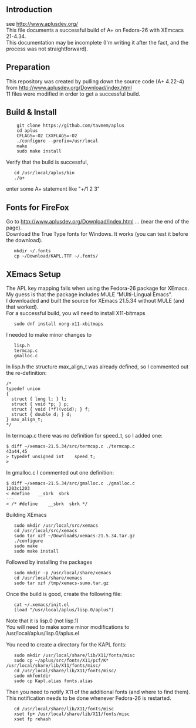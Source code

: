
## Introduction
   see http://www.aplusdev.org/  
   This file documents a successful build of A+ on Fedora-26 with XEmcacs 21-4.34.  
   This documentation may be incomplete (I'm writing it after the fact, and the process was not straightforward).

## Preparation
   This repository was created by pulling down the source code (A+ 4.22-4) from  http://www.aplusdev.org/Download/index.html  
   11 files were modified in order to get a successful build.

## Build & Install 
```
    git clone https://github.com/tavmem/aplus
    cd aplus
    CFLAGS=-O2 CXXFLAGS=-O2
    ./configure --prefix=/usr/local
    make
    sudo make install
```
   Verify that the build is successful,
```
   cd /usr/local/aplus/bin
   ./a+
```
   enter some A+ statement like "+/1 2 3"


## Fonts for FireFox
   Go to  http://www.aplusdev.org/Download/index.html   ...  (near the end of the page).   
   Download the True Type fonts for Windows.  It works (you can test it before the download).
```
   mkdir ~/.fonts
   cp ~/Download/KAPL.TTF ~/.fonts/   
```

## XEmacs Setup
   The APL key mapping fails when using the Fedora-26 package for XEmacs.  
   My guess is that the package includes MULE “MUlti-Lingual Emacs”.  
   I downloaded and built the source for XEmacs 21.5.34 without MULE (and that worked).  
   For a successful build, you wll need to install X11-bitmaps
```
   sudo dnf install xorg-x11-xbitmaps
```
   I needed to make minor changes to
```
   lisp.h
   termcap.c
   gmalloc.c
```
   In lisp.h the structure max_align_t was already defined, so I commented out the re-definition: 
```
/*
typedef union
{
  struct { long l; } l;
  struct { void *p; } p;
  struct { void (*f)(void); } f;
  struct { double d; } d;
} max_align_t;
*/

```
   In termcap.c there was no definition for speed_t, so I added one:
```
$ diff ~/xemacs-21.5.34/src/termcap.c ./termcap.c
43a44,45
> typedef unsigned int    speed_t;
> 
```
   In gmalloc.c I commented out one definition:
```
$ diff ~/xemacs-21.5.34/src/gmalloc.c ./gmalloc.c
1203c1203
< #define	__sbrk	sbrk
---
> /* #define	__sbrk	sbrk */
``` 
   Building XEmacs
```
   sudo mkdir /usr/local/src/xemacs
   cd /usr/local/src/xemacs  
   sudo tar xzf ~/Downloads/xemacs-21.5.34.tar.gz
   ./configure 
   sudo make  
   sudo make install
```
   Followed by installing the packages
```
   sudo mkdir -p /usr/local/share/xemacs
   cd /usr/local/share/xemacs
   sudo tar xzf /tmp/xemacs-sumo.tar.gz
```
   Once the build is good, create the following file:
```
   cat ~/.xemacs/init.el
   (load "/usr/local/aplus/lisp.0/aplus")
```
   Note that it is lisp.0 (not lisp.1)  
   You will need to make some minor modifications to  
   /usr/local/aplus/lisp.0/aplus.el  

   You need to create a directory for the KAPL fonts:
```
   sudo mkdir /usr/local/share/lib/X11/fonts/misc
   sudo cp ~/aplus/src/fonts/X11/pcf/K* /usr/local/share/lib/X11/fonts/misc/
   cd /usr/local/share/lib/X11/fonts/misc/
   sudo mkfontdir
   sudo cp Kapl.alias fonts.alias
```
   Then you need to notify X11 of the additional fonts (and where to find them).  
   This notification needs to be done whenever Fedora-26 is restarted.
```
   cd /usr/local/share/lib/X11/fonts/misc
   xset fp+ /usr/local/share/lib/X11/fonts/misc
   xset fp rehash
```
